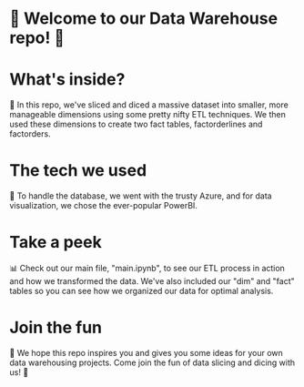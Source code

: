# 🚀 Welcome to our Data Warehouse repo! 🚀

# What's inside?
📝 In this repo, we've sliced and diced a massive dataset into smaller, more manageable dimensions using some pretty nifty ETL techniques. We then used these dimensions to create two fact tables, factorderlines and factorders.

# The tech we used
💾 To handle the database, we went with the trusty Azure, and for data visualization, we chose the ever-popular PowerBI.

# Take a peek
📊 Check out our main file, "main.ipynb", to see our ETL process in action and how we transformed the data. We've also included our "dim" and "fact" tables so you can see how we organized our data for optimal analysis.

# Join the fun
🤖 We hope this repo inspires you and gives you some ideas for your own data warehousing projects. Come join the fun of data slicing and dicing with us! 🤖